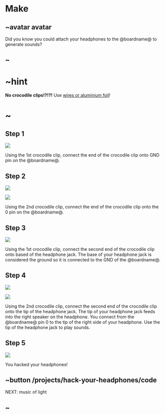 # Make

## ~avatar avatar

Did you know you could attach your headphones to the @boardname@ to generate sounds?

## ~

# ~hint

**No crocodile clips!?!?!** Use [wires or aluminium foil](/device/foil-circuits)!

# ~

## Step 1

![](/static/mb/lessons/banana-keyboard-1.png)

Using the 1st crocodile clip, connect the end of the crocodile clip onto GND pin on the @boardname@.

## Step 2

![](/static/mb/lessons/banana-keyboard-2.png)

![](/static/mb/lessons/banana-keyboard-3.png)

Using the 2nd crocodile clip, connect the end of the crocodile clip onto the 0 pin on the @boardname@.

## Step 3

![](/static/mb/lessons/banana-keyboard-4.png)

Using the 1st crocodile clip, connect the second end of the crocodile clip onto based of the headphone jack. The base of your headphone jack is considered the ground so it is connected to the GND of the @boardname@.

## Step 4

![](/static/mb/lessons/banana-keyboard-5.png)

![](/static/mb/lessons/hack-your-headphones-1.png)

Using the 2nd crocodile clip, connect the second end of the crocodile clip onto the tip of the headphone jack. The tip of your headphone jack feeds into the right speaker on the headphone. You connect from the @boardname@ pin 0 to the tip of the right side of your headphone. Use the tip of the headphone jack to play sounds.

## Step 5

![](/static/mb/lessons/hack-your-headphones-0.png)

You hacked your headphones!

## ~button /projects/hack-your-headphones/code

NEXT: music of light

## ~
